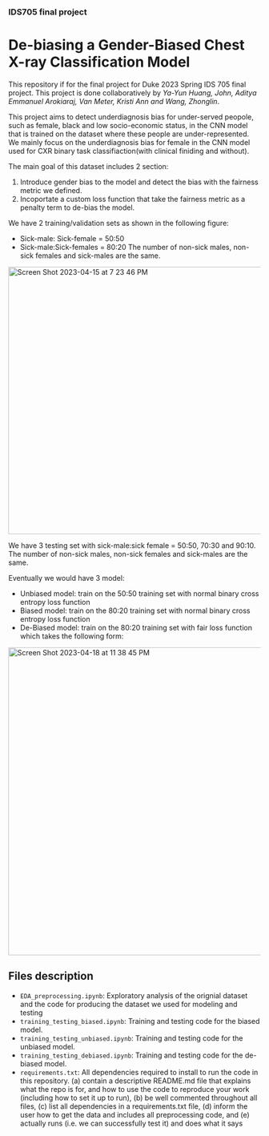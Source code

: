 ### IDS705 final project
# De-biasing a Gender-Biased Chest X-ray Classification Model
This repository if for the final project for Duke 2023 Spring IDS 705 final project. This project is done collaboratively by *Ya-Yun Huang, John, Aditya Emmanuel Arokiaraj, Van Meter, Kristi Ann and Wang, Zhonglin*.

This project aims to detect underdiagnosis bias for under-served peopole, such as female, black and low socio-economic status, in the CNN model that is trained on the dataset where these people are under-represented. We mainly focus on the underdiagnosis bias for female in the CNN model used for CXR binary task classifiaction(with clinical finiding and without). 

The main goal of this dataset includes 2 section:
1. Introduce gender bias to the model and detect the bias with the fairness metric we defined.
2. Incoportate a custom loss function that take the fairness metric as a penalty term to de-bias the model.

We have 2 training/validation sets as shown in the following figure:
- Sick-male: Sick-female = 50:50
- Sick-male:Sick-females = 80:20
The number of non-sick males, non-sick females and sick-males are the same.
<img width="534" alt="Screen Shot 2023-04-15 at 7 23 46 PM" src="https://user-images.githubusercontent.com/110958060/233205323-3fd68f8a-eaa2-4b87-aed6-cdb2b9248473.png">

We have 3 testing set with sick-male:sick female = 50:50, 70:30 and 90:10. The number of non-sick males, non-sick females and sick-males are the same.

Eventually we would have 3 model:
- Unbiased model: train on the 50:50 training set with normal binary cross entropy loss function
- Biased model: train on the 80:20 training set with normal binary cross entropy loss function
- De-Biased model: train on the 80:20 training set with fair loss function which takes the following form:
<img width="615" alt="Screen Shot 2023-04-18 at 11 38 45 PM" src="https://user-images.githubusercontent.com/110958060/233206057-6b2d1ba1-3cd6-490a-a917-683456987685.png">


## Files description
- `EDA_preprocessing.ipynb`: Exploratory analysis of the orignial dataset and the code for producing the dataset we used for modeling and testing
- `training_testing_biased.ipynb`: Training and testing code for the biased model.
- `training_testing_unbiased.ipynb`: Training and testing code for the unbiased model.
- `training_testing_debiased.ipynb`: Training and testing code for the de-biased model.
- `requirements.txt`: All dependencies required to install to run the code in this repository.
(a) contain a descriptive README.md file that explains what the repo is for, and how to use the code to reproduce your work (including how to set it up to run), (b) be well commented throughout all files, (c) list all dependencies in a requirements.txt file, (d) inform the user how to get the data and includes all preprocessing code, and (e) actually runs (i.e. we can successfully test it) and does what it says

